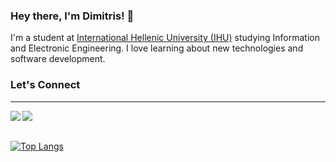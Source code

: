<p align="center">
 <h3> Hey there, I'm Dimitris! 👋</h3>
</p>



I'm a student at [International Hellenic University (IHU)](https://www.ihu.gr/) studying Information and Electronic Engineering. I love learning about new technologies and software development.

### Let's Connect 
--- 
 
<div>
    <a href="https://www.linkedin.com/in/georgioudimitris/"><img align="left" src="https://img.shields.io/badge/LinkedIn-0A66C2?&style=for-the-badge&logo=LinkedIn&logoColor=white"/></a>
    <a href="mailto:Georgiou_Dimitris@outlook.com"><img align="left" src="https://img.shields.io/badge/Email-EA4335?&style=for-the-badge&logo=Gmail&logoColor=white" /></a>
</div>

<br/><br/>

[![Top Langs](https://github-readme-stats.vercel.app/api/top-langs/?username=DimiGeoo&layout=compact&custom_title=Most++Used&&theme=vision-friendly-dark)](https://github.com/DimiGeoo/)
